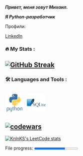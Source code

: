 ***Привет, меня зовут Михаил.***

***Я Python-разработчик***

Профили:

[Linkedln](www.linkedin.com/in/iurinmikhail)


### :fire: My Stats :
[![GitHub Streak](http://github-readme-streak-stats.herokuapp.com?user=myuri001&theme=dark&background=000000)](https://git.io/streak-stats)
---
### :hammer_and_wrench: Languages and Tools :
<img src="https://github.com/devicons/devicon/blob/master/icons/python/python-original-wordmark.svg" title="Python" alt="Python" width="60" height="60"/>&nbsp;
<img src="https://github.com/devicons/devicon/blob/master/icons/sqlite/sqlite-original-wordmark.svg" title="SQLite" alt="SQLite" width="60" height="60"/>&nbsp;
---
[![codewars](https://www.codewars.com/users/myuri001/badges/large)](https://www.codewars.com/users/myuri001)   
---
[![KnlnKS's LeetCode stats](https://leetcode-stats-six.vercel.app/api?username=myurin001&theme=dark)](https://leetcode.com/myurin001/)


<label for="file">File progress:</label>
<progress id="file" max="100" value="70"> 70% </progress>
